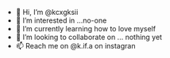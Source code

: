 - 👋 Hi, I’m @kcxgksii
- 👀 I’m interested in ...no-one
- 🌱 I’m currently learning how to love myself
- 💞️ I’m looking to collaborate on ... nothing yet
- 📫 Reach me on @k.if.a on instagran

<!---
kcxgksii/kcxgksii is a ✨ special ✨ repository because its `README.md` (this file) appears on your GitHub profile.
You can click the Preview link to take a look at your changes.
--->
